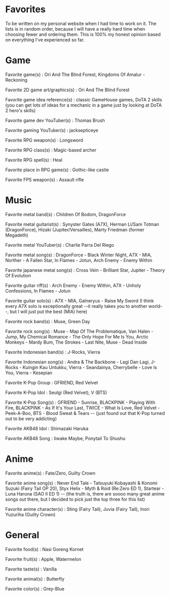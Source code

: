 # Favorites
To be written on my personal website when I had time to work on it. The lists is in random order, because I will have a really hard time when choosing fewer and ordering them. This is 100% my honest opinion based on everything I've experienced so far.

# Game
Favorite game(s) : Ori And The Blind Forest, Kingdoms Of Amalur - Reckoning

Favorite 2D game art/graphics(s) : Ori And The Blind Forest

Favorite game idea reference(s) : classic GameHouse games, DoTA 2 skills (you can get lots of ideas for a mechanic in a game just by looking at DoTA 2 hero's skills)

Favorite game dev YouTuber(s) : Thomas Brush

Favorite gaming YouTuber(s) : jacksepticeye

Favorite RPG weapon(s) : Longsword

Favorite RPG class(s) : Magic-based archer

Favorite RPG spell(s) : Heal

Favorite place in RPG game(s) : Gothic-like castle

Favorite FPS weapon(s) : Assault rifle

# Music
Favorite metal band(s) : Children Of Bodom, DragonForce

Favorite metal guitarist(s) : Synyster Gates (A7X), Herman Li/Sam Totman (DragonForce), Hizaki (Jupiter/Versailles), Marty Friedman (former Megadeth)

Favorite metal YouTuber(s) : Charlie Parra Del Riego

Favorite metal song(s) : DragonForce - Black Winter Night, A7X - MIA, Norther - A Fallen Star, In Flames - Jotun, Arch Enemy - Enemy Within

Favorite japanese metal song(s) : Cross Vein - Brilliant Star, Jupiter - Theory Of Evolution

Favorite guitar riff(s) : Arch Enemy - Enemy Within, A7X - Unholy Confessions, In Flames - Jotun

Favorite guitar solo(s) : A7X - MIA, Galneryus - Raise My Sword (I think every A7X solo is exceptionally great --it really takes you to another world--, but I will just put the best (MIA) here)

Favorite rock band(s) : Muse, Green Day

Favorite rock song(s) : Muse - Map Of The Problematique, Van Halen - Jump, My Chemical Romance - The Only Hope For Me Is You, Arctic Monkeys - Mardy Bum, The Strokes - Last Nite, Muse - Dead Inside

Favorite Indonesian band(s) : J-Rocks, Vierra

Favorite Indonesian song(s) : Andra & The Backbone - Lagi Dan Lagi, J-Rocks - Kuingin Kau Untukku, Vierra - Seandainya, Cherrybelle - Love Is You, Vierra - Kesepian

Favorite K-Pop Group : GFRIEND, Red Velvet

Favorite K-Pop Idol : Seulgi (Red Velvet), V (BTS)

Favorite K-Pop Song(s) : GFRIEND - Sunrise, BLACKPINK - Playing With Fire, BLACKPINK - As If It's Your Last, TWICE - What Is Love, Red Velvet - Peek-A-Boo, BTS - Blood Sweat & Tears -- (just found out that K-Pop turned out to be very addicting)

Favorite AKB48 Idol : Shimazaki Haruka

Favorite AKB48 Song : Iiwake Maybe, Ponytail To Shushu

# Anime
Favorite anime(s) : Fate/Zero, Guilty Crown

Favorite anime song(s) : Never End Tale - Tatsuyuki Kobayashi & Konomi Suzuki (Fairy Tail OP 20), Styx Helix - Myth & Roid (Re:Zero ED 1), Startear - Luna Haruna (SAO II ED 1) -- (the truth is, there are soooo many great anime songs out there, but I decided to pick just the top three for this list)

Favorite anime character(s) : Sting (Fairy Tail), Juvia (Fairy Tail), Inori Yuzuriha (Guilty Crown)

# General
Favorite food(s) : Nasi Goreng Kornet

Favorite fruit(s) : Apple, Watermelon

Favorite taste(s) : Vanilla

Favorite animal(s) : Butterfly

Favorite color(s) : Grey-Blue